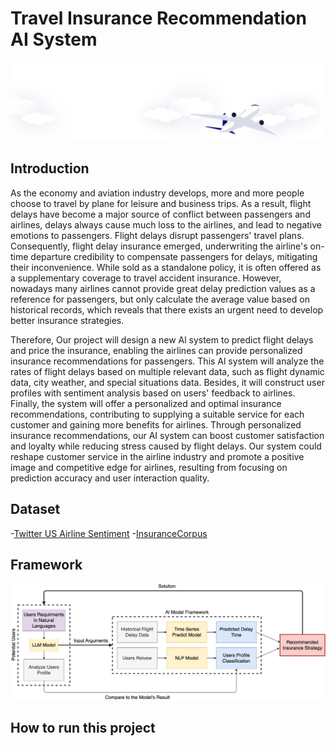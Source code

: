 # Travel Insurance Recommendation AI System

![alt text](assest/bg.svg)

## Introduction

As the economy and aviation industry develops, more and more people choose to travel by plane for leisure and business trips. As a result, flight delays have become a major source of conflict between passengers and airlines, delays always cause much loss to the airlines, and lead to negative emotions to passengers. Flight delays disrupt passengers' travel plans. Consequently, flight delay insurance emerged, underwriting the airline's on-time departure credibility to compensate passengers for delays, mitigating their inconvenience. While sold as a standalone policy, it is often offered as a supplementary coverage to travel accident insurance. However, nowadays many airlines cannot provide great delay prediction values as a reference for passengers, but only calculate the average value based on historical records, which reveals that there exists an urgent need to develop better insurance strategies.
  
Therefore, Our project will design a new Al system to predict flight delays and price the insurance, enabling the airlines can provide personalized insurance recommendations for passengers. This Al system will analyze the rates of flight delays based on multiple relevant data, such as flight dynamic data, city weather, and special situations data. Besides, it will construct user profiles with sentiment analysis based on users' feedback to airlines. Finally, the system will offer a personalized and optimal insurance recommendations, contributing to supplying a suitable service for each customer and gaining more benefits for airlines. Through personalized insurance recommendations, our AI system can boost customer satisfaction and loyalty while reducing stress caused by flight delays. Our system could reshape customer service in the airline industry and promote a positive image and competitive edge for airlines, resulting from focusing on prediction accuracy and user interaction quality.

## Dataset

-[Twitter US Airline Sentiment](https://www.kaggle.com/datasets/crowdflower/twitter-airline-sentiment?resource=download&select=Tweets.csv)
-[InsuranceCorpus](https://huggingface.co/datasets/Ddream-ai/InsuranceCorpus)

## Framework

![alt text](assest/framework.png)

## How to run this project

